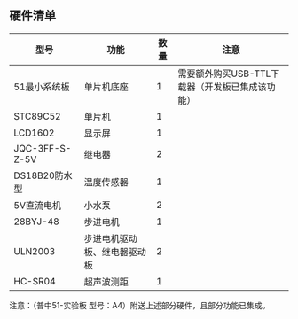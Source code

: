 ## 硬件清单

|型号|功能|数量|注意|
|----|----|----|---|
|51最小系统板|单片机底座|1|需要额外购买USB-TTL下载器（开发板已集成该功能）|
|STC89C52|单片机|1|
|LCD1602|显示屏|1|
|JQC-3FF-S-Z-5V|继电器|2|
|DS18B20防水型|温度传感器|1|
|5V直流电机|小水泵|2|
|28BYJ-48|步进电机|1|
|ULN2003|步进电机驱动板、继电器驱动板|2|
|HC-SR04|超声波测距|1|   

注意：（普中51-实验板 型号：A4）附送上述部分硬件，且部分功能已集成。
